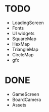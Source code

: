 
# TODO
 - LoadingScreen
 - Fonts
 - UI widgets
 - SquareMap
 - HexMap
 - TriangleMap
 - CircleMap
 - gfx

# DONE
 - GameScreen
 - BoardCamera
 - Assets
